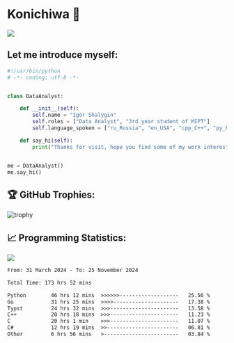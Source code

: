# Konichiwa 👋
![](https://komarev.com/ghpvc/?username=IgorFandre&color=brightgreen)

## Let me introduce myself:
```py
#!/usr/bin/python
# -*- coding: utf-8 -*-


class DataAnalyst:

    def __init__(self):
        self.name = "Igor Shalygin"
        self.roles = ["Data Analyst", "3rd year student of MIPT"]
        self.language_spoken = ["ru_Russia", "en_USA", "cpp_C++", "py_Python", "go_Golang"]

    def say_hi(self):
        print("Thanks for visit, hope you find some of my work interesting.")


me = DataAnalyst()
me.say_hi()
```

## 🏆 GitHub Trophies:
![trophy](https://github-profile-trophy.vercel.app/?username=IgorFandre&title=MultiLanguage,Repositories,Commits,Experience,PullRequest,Reviews)

## 📈 Programming Statistics:

![](https://github-profile-summary-cards.vercel.app/api/cards/profile-details?username=IgorFandre&theme=solarized_dark)

<!--START_SECTION:waka-->

```txt
From: 31 March 2024 - To: 25 November 2024

Total Time: 173 hrs 52 mins

Python        46 hrs 12 mins  >>>>>>-------------------   25.56 %
Go            31 hrs 25 mins  >>>>---------------------   17.38 %
Typst         24 hrs 32 mins  >>>----------------------   13.58 %
C++           20 hrs 18 mins  >>>----------------------   11.23 %
C             20 hrs 1 min    >>>----------------------   11.07 %
C#            12 hrs 19 mins  >>-----------------------   06.81 %
Other         6 hrs 56 mins   >------------------------   03.84 %
```

<!--END_SECTION:waka-->
